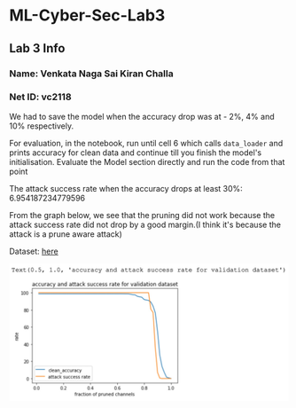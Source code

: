 # ML-Cyber-Sec-Lab3

## Lab 3 Info

### Name: Venkata Naga Sai Kiran Challa
### Net ID: vc2118



We had to save the model when the accuracy drop was at  - 2%, 4% and 10% respectively.

For evaluation, in the notebook, run until cell 6 which calls `data_loader` and prints accuracy for clean data and continue till you finish the model's initialisation. Evaluate the Model section directly and run the code from that point

The attack success rate when the accuracy drops at least 30%:  6.954187234779596

From the graph below, we see that the pruning did not work because the attack success rate did not drop by a good margin.(I think it's because the attack is a prune aware attack)

Dataset: [here](https://drive.google.com/drive/folders/1NynKDQIAYi0r3tzbxLnmltj08gLp7qiz?usp=sharing)

![graph](./graph_.jpg)
